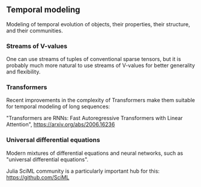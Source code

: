 ## Temporal modeling

Modeling of temporal evolution of objects, their properties, their structure, and their communities.

### Streams of V-values

One can use streams of tuples of conventional sparse tensors, but it is probably much more natural to use streams of V-values for better generality and flexibility.

### Transformers

Recent improvements in the complexity of Transformers make them suitable for temporal modeling of long sequences:

"Transformers are RNNs: Fast Autoregressive Transformers with Linear Attention", https://arxiv.org/abs/2006.16236

### Universal differential equations

Modern mixtures of differential equations and neural networks, such as "universal differential equations".

Julia SciML community is a particularly important hub for this: https://github.com/SciML
